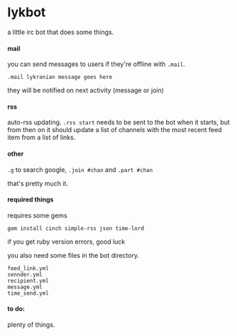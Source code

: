 # lykbot
a little irc bot that does some things.

#### mail
you can send messages to users if they're offline with `.mail`.

`.mail lykranian message goes here`

they will be notified on next activity (message or join)

#### rss
auto-rss updating. `.rss start` needs to be sent to the bot when it starts, but from then on it should update a list of channels with the most recent feed item from a list of links.

#### other
`.g` to search google, `.join #chan` and `.part #chan`

that's pretty much it.

#### required things
requires some gems

`gem install cinch simple-rss json time-lord`

if you get ruby version errors, good luck

you also need some files in the bot directory.

```
feed_link.yml
sennder.yml
recipient.yml
message.yml
time_send.yml
```

#### to do:
plenty of things.
